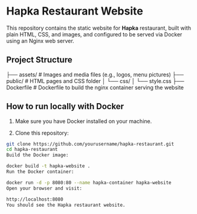 # Hapka Restaurant Website

This repository contains the static website for **Hapka** restaurant, built with plain HTML, CSS, and images, and configured to be served via Docker using an Nginx web server.

## Project Structure

├── assets/ # Images and media files (e.g., logos, menu pictures)
├── public/ # HTML pages and CSS folder
│ └── css/
│ └── style.css
├── Dockerfile # Dockerfile to build the nginx container serving the website

## How to run locally with Docker

1. Make sure you have Docker installed on your machine.

2. Clone this repository:

```bash
git clone https://github.com/yourusername/hapka-restaurant.git
cd hapka-restaurant
Build the Docker image:

docker build -t hapka-website .
Run the Docker container:

docker run -d -p 8080:80 --name hapka-container hapka-website
Open your browser and visit:

http://localhost:8080
You should see the Hapka restaurant website.

